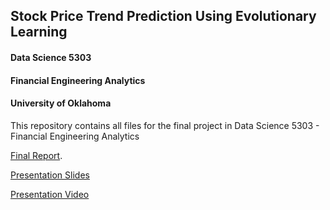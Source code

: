 ## Stock Price Trend Prediction Using Evolutionary Learning
#### Data Science 5303
#### Financial Engineering Analytics
#### University of Oklahoma

This repository contains all files for the final project in Data Science 5303 - Financial Engineering Analytics

[Final Report](https://github.com/nosliwes/dsa5303/blob/master/final_report_wilson_steven.pdf).

[Presentation Slides](https://github.com/nosliwes/dsa5303/blob/master/Stock%20Price%20Trend%20Prediction%20Using%20Evolutionary%20Learning.pdf)

[Presentation Video](https://www.youtube.com/watch?v=NDu_6h99NkQ)
